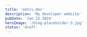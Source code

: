 ```yaml
---
title: 'oetzi.dev'
description: 'My developer website'
pubDate: 'Jan 22 2024'
heroImage: '/blog-placeholder-3.jpg'
status: 'draft'
---
```



